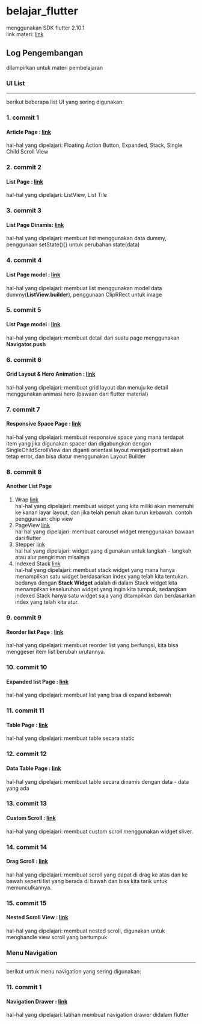 # belajar_flutter
menggunakan SDK flutter 2.10.1  
link materi: [link](https://www.udemy.com/course/cara-cepat-belajar-flutter/)

## Log Pengembangan  
dilampirkan untuk materi pembelajaran  

### **UI List**
---------------------------
berikut beberapa list UI yang sering digunakan:  

### 1. commit 1  
#### Article Page : [link](https://github.com/muhammadfarros12/udemy-flutter-app/tree/a537896c5a8bc8d10fbf1f643fc96b96327b39d4)  
hal-hal yang dipelajari: Floating Action Button, Expanded, Stack, Single Child Scroll View  

### 2. commit 2  
#### List Page : [link](https://github.com/muhammadfarros12/udemy-flutter-app/tree/592d77a08a4db78dcff12e7d209e1343763194e3)  
hal-hal yang dipelajari: ListView, List Tile  

### 3. commit 3   
#### List Page Dinamis: [link](https://github.com/muhammadfarros12/udemy-flutter-app/tree/33c1402f15db6761629e84960e884ba89be5a08c)  
hal-hal yang dipelajari: membuat list menggunakan data dummy, penggunaan setState(){} untuk perubahan state(data)  

### 4. commit 4     
#### List Page model : [link](https://github.com/muhammadfarros12/udemy-flutter-app/tree/24f5b1e45fcf0b5d860e95f9553fd25ef740bf11)  
hal-hal yang dipelajari: membuat list menggunakan model data dummy(**ListView.builder**), penggunaan ClipRRect untuk image  

### 5. commit 5     
#### List Page model : [link](https://github.com/muhammadfarros12/udemy-flutter-app/tree/2ce9506d6e37159f6abf6062308869e7d545b676)  
hal-hal yang dipelajari: membuat detail dari suatu page menggunakan **Navigator.push** 

### 6. commit 6     
#### Grid Layout & Hero Animation : [link](https://github.com/muhammadfarros12/udemy-flutter-app/tree/2bc4cc5646a466fd939389b62716a8d556c22974)  
hal-hal yang dipelajari: membuat grid layout dan menuju ke detail menggunakan animasi hero (bawaan dari flutter material)

### 7. commit 7     
#### Responsive Space Page : [link](https://github.com/muhammadfarros12/udemy-flutter-app/tree/3c8f49094336e25da28d80015aa29ddcd4fcf343)  
hal-hal yang dipelajari: membuat responsive space yang mana terdapat item yang jika digunakan spacer dan digabungkan dengan SingleChildScrollView dan diganti orientasi layout menjadi portrait akan tetap error, dan bisa diatur menggunakan Layout Builder   

### 8. commit 8     
#### Another List Page
1. Wrap [link](https://github.com/muhammadfarros12/udemy-flutter-app/tree/49ad42d92038ee298933f0f4e192d7aacde1b8ec)  
hal-hal yang dipelajari: membuat widget yang kita miliki akan memenuhi ke kanan layar layout, dan jika telah penuh akan turun kebawah. contoh penggunaan: chip view   
3. PageView [link](https://github.com/muhammadfarros12/udemy-flutter-app/tree/67f68f0e7f37cb899a6eb4fb49b57b7012959fdb)  
hal hal yang dipelajari: membuat carousel widget menggunakan bawaan dari flutter  
5. Stepper [link](https://github.com/muhammadfarros12/udemy-flutter-app/tree/509c2074be1cfb601d3801c99a07519defe597e8)  
hal hal yang dipelajari: widget yang digunakan untuk langkah - langkah atau alur pengiriman misalnya  
7. Indexed Stack [link](https://github.com/muhammadfarros12/udemy-flutter-app/tree/f1b86f4cfd22b2248da0e007b2dc5dda73f84f81)    
hal-hal yang dipelajari: membuat stack widget yang mana hanya menampilkan satu widget berdasarkan index yang telah kita tentukan. bedanya dengan **Stack Widget** adalah di dalam Stack widget kita menampilkan keseluruhan widget yang ingin kita tumpuk, sedangkan indexed Stack hanya satu widget saja yang ditampilkan dan berdasarkan index yang telah kita atur.  

### 9. commit 9     
#### Reorder list Page : [link](https://github.com/muhammadfarros12/udemy-flutter-app/tree/5db62ae407a5e792015dd4d5c832c7238d0b77b4)  
hal-hal yang dipelajari: membuat reorder list yang berfungsi, kita bisa menggeser item list berubah urutannya.

### 10. commit 10     
#### Expanded list Page : [link](https://github.com/muhammadfarros12/udemy-flutter-app/tree/104f44cdbf06771ecc967416f70616271091f1e9)  
hal-hal yang dipelajari: membuat list yang bisa di expand kebawah

### 11. commit 11     
#### Table Page : [link](https://github.com/muhammadfarros12/udemy-flutter-app/tree/8c7b1c9e54bb3eb7d4c24ad161503c0814b7ba05)  
hal-hal yang dipelajari: membuat table secara static

### 12. commit 12     
#### Data Table Page : [link](https://github.com/muhammadfarros12/udemy-flutter-app/tree/91e6e2ba3d16b879609d14c766f1ee7025b06b1e)  
hal-hal yang dipelajari: membuat table secara dinamis dengan data - data yang ada

### 13. commit 13     
#### Custom Scroll : [link](https://github.com/muhammadfarros12/udemy-flutter-app/tree/293558f59d70d51b368647b944d9e57986b44989)  
hal-hal yang dipelajari: membuat custom scroll menggunakan widget sliver.

### 14. commit 14     
#### Drag Scroll : [link](https://github.com/muhammadfarros12/udemy-flutter-app/tree/c4e25c24287255f500eee133eb66b973e91510ff)  
hal-hal yang dipelajari: membuat scroll yang dapat di drag ke atas dan ke bawah seperti list yang berada di bawah dan bisa kita tarik untuk memunculkannya.

### 15. commit 15     
#### Nested Scroll View : [link](https://github.com/muhammadfarros12/udemy-flutter-app/tree/d5e874ebf0a228aabd7fe3eed362eb5ebb54633c)  
hal-hal yang dipelajari: membuat nested scroll, digunakan untuk menghandle view scroll yang bertumpuk 


### **Menu Navigation**
---------------------------

berikut untuk menu navigation yang sering digunakan:

### 11. commit 1     
#### Navigation Drawer : [link](https://github.com/muhammadfarros12/udemy-flutter-app/tree/2a1bef2b2e6beeb7dd12007393aa40cda0b43c48)  
hal-hal yang dipelajari: latihan membuat navigation drawer didalam flutter


